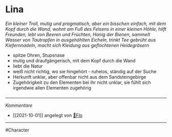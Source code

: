 # Lina
*Ein kleiner Troll, mutig und pragmatisch, aber ein bisschen einfach, mit dem Kopf durch die Wand, wohnt am Fuß des Felsens in einer kleinen Höhle, hilft Freunden, lebt von Beeren und Früchten, Honig der Bienen, sammelt Wasser von Tautropfen in ausgehöhlten Eicheln, trinkt Tee gebrüht aus Kiefernnadeln, macht sich Kleidung aus geflochtenen Heidegräsern*

- spitze Ohren, Stupsnase
- mutig und draufgängerisch, mit dem Kopf durch die Wand
- liebt die Natur
- weiß nicht richtig, wo sie hingehört - ruhelos, ständig auf der Suche
- Herkunft unklar, aber offenbar nicht aus dem Sandsteingebirge
- Zugehörigkeit zu den Elementen bei ihr nicht unklar, sie fühlt sich irgendwie allen Elementen zugehörig

#####
---
*Kommentare*
- [[2021-10-01]] angelegt von [🦝Flo](Stuff/🦝Flo.md)
---
#Character